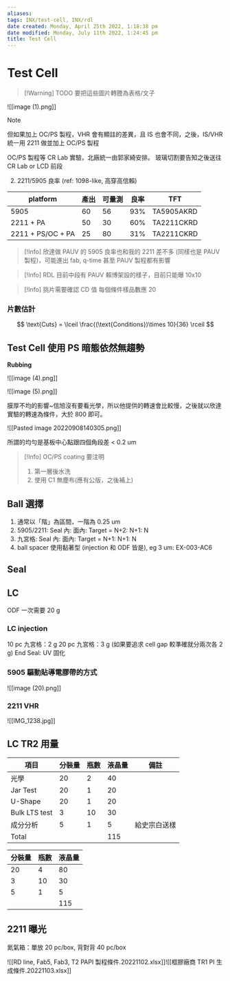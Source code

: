```yaml
---
aliases: 
tags: INX/test-cell, INX/rdl
date created: Monday, April 25th 2022, 1:18:38 pm
date modified: Monday, July 11th 2022, 1:24:45 pm
title: Test Cell
---
```


# Test Cell

> [!Warning] TODO
> 要把這些圖片轉謄為表格/文子

![[image (1).png]]




> [!Note]
> 但如果加上 OC/PS 製程，VHR 會有顯註的差異，且 IS 也會不同，之後，IS/VHR 統一用 2211 做並加上 OC/PS 製程

OC/PS 製程等 CR Lab 實驗，北廠統一由郭家綺安排。
玻璃切割要告知之後送往 CR Lab or LCD 前段

2. 2211/5905 良率 (ref: 1098-like, 高穿高信賴)

| platform          | 產出 | 可量測 | 良率 | TFT        |
| ----------------- | ---- | ------ | ---- | ---------- |
| 5905              | 60   | 56     | 93%  | TA5905AKRD |
| 2211 + PA         | 50   | 30     | 60%  | TA2211CKRD |
| 2211 + PS/OC + PA | 25   | 80     | 31%  | TA2211CKRD |

> [!Info]
> 欣達做 PAUV 的 5905 良率也和我的 2211 差不多 (同樣也是 PAUV 製程)，可能進出 fab, q-time 甚至 PAUV 製程都有影響

> [!Info]
> RDL 目前中段有 PAUV
> 賴博架設的樣子，目前只能曝 10x10

>[!Info]
> 挑片需要確認 CD 值
> 每個條件樣品數應 20

### 片數估計

$$
\text{Cuts} = \lceil \frac{(\text{Conditions})\times 10}{36} \rceil
$$

## Test Cell 使用 PS 暗態依然無趨勢

**Rubbing**

![[image (4).png]]

![[image (5).png]]

膜厚不均的影響~信旭沒有要看光學，所以他提供的轉速會比較慢，之後就以欣達實驗的轉速為條件，大於 800 即可。

![[Pasted image 20220908140305.png]]

所謂的均勻是基板中心點跟四個角段差 < 0.2 um

> [!Info]
> OC/PS coating 要注明
> 1. 第一層後水洗
> 2. 使用 C1 無塵布(應有公版，之後補上)

## Ball 選擇

1. 通常以「階」為區間，一階為 0.25 um
2. 5905/2211: Seal 內: 面內: Target = N+2: N+1: N
3. 九宮格: Seal 內: 面內: Target = N+1: N+1: N
4. ball spacer 使用黏著型 (injection 和 ODF 皆是), eg 3 um: EX-003-AC6

## Seal

## LC

ODF 一次需要 20 g

### LC injection 

10 pc 九宮格：2 g
20 pc 九宮格：3 g (如果要追求 cell gap 較準確就分兩次各 2 g)
End Seal: UV 固化

### 5905 驅動貼導電膠帶的方式

![[image (20).png]]

### 2211 VHR

![[IMG_1238.jpg]]

## LC TR2 用量

| 項目            | 分裝量 | 瓶數 | 液晶量 | 備註     |
|---------------|-----|----|-----|--------|
| 光學            | 20  | 2  | 40  |        |
| Jar Test      | 20  | 1  | 20  |        |
| U-Shape       | 20  | 1  | 20  |        |
| Bulk LTS test | 3   | 10 | 30  |        |
| 成分分析          | 5   | 1  | 5   | 給史宗白送樣 |
| Total         |     |    | 115 |

| 分裝量 | 瓶數 | 液晶量 |
| ------ | ---- | ------ |
| 20     | 4    | 80     |
| 3      | 10   | 30     |
| 5      | 1    | 5      |
|        |      | 115    |

## 2211 曝光

氮氣箱：單放 20 pc/box, 背對背 40 pc/box

![[RD line, Fab5, Fab3, T2 PAPI 製程條件.20221102.xlsx]]![[框膠廠商 TR1 PI 生成條件.20221103.xlsx]]

